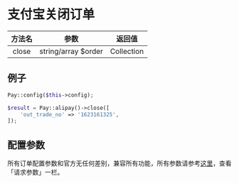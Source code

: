 # 支付宝关闭订单

|  方法名  |         参数          |    返回值     |
|:-----:|:-------------------:|:----------:|
| close | string/array $order | Collection |

## 例子

```php
Pay::config($this->config);

$result = Pay::alipay()->close([
    'out_trade_no' => '1623161325',
]);
```

## 配置参数

所有订单配置参数和官方无任何差别，兼容所有功能，所有参数请参考[这里](https://opendocs.alipay.com/apis/api_1/alipay.trade.close)，查看「请求参数」一栏。
